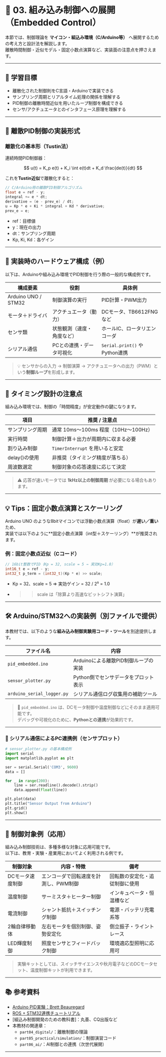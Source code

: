 # 🔧 03. 組み込み制御への展開（Embedded Control）

本節では、制御理論を **マイコン・組込み環境（C/Arduino等）** へ展開するための考え方と設計法を解説します。  
離散時間制御・近似モデル・固定小数点演算など、実装面の注意点を押さえます。

---

## 🎯 学習目標

- 離散化された制御則をC言語・Arduinoで実装できる  
- サンプリング周期とリアルタイム処理の関係を理解する  
- PID制御の離散時間近似を用いたループ制御を構成できる  
- センサ/アクチュエータとのインタフェース原理を理解する

---

## 🧮 離散PID制御の実装形式

### 離散化の基本形（Tustin法）

連続時間PID制御器：

$$
u(t) = K_p e(t) + K_i \int e(t)dt + K_d \frac{de(t)}{dt}
$$

これを**Tustin近似**で離散化すると：

```c
// C/Arduino用の離散PID制御アルゴリズム
float e = ref - y;
integral += e * dt;
derivative = (e - prev_e) / dt;
u = Kp * e + Ki * integral + Kd * derivative;
prev_e = e;
```
- ref：目標値
- y：現在の出力
- dt：サンプリング周期
- Kp, Ki, Kd：各ゲイン

---

## 🔌 実装時のハードウェア構成（例）

以下は、Arduinoや組み込み環境でPID制御を行う際の一般的な構成例です。

| 構成要素         | 役割                          | 具体例                        |
|------------------|-------------------------------|-------------------------------|
| Arduino UNO / STM32 | 制御演算の実行                | PID計算・PWM出力              |
| モータ＋ドライバ | アクチュエータ（動力）         | DCモータ、TB6612FNGなど       |
| センサ類         | 状態観測（速度・角度など）     | ホールIC、ロータリエンコーダ  |
| シリアル通信     | PCとの連携・データ可視化       | `Serial.print()` や Python連携 |

> 💡 センサからの入力 → 制御演算 → アクチュエータへの出力（PWM）という**制御ループ**を形成します。

---

## 📏 タイミング設計の注意点

組み込み環境では、制御の「時間精度」が安定動作の鍵になります。

| 項目              | 推奨 / 注意点                          |
|-------------------|---------------------------------------|
| サンプリング周期  | 通常 10ms〜100ms 程度（10Hz〜100Hz） |
| 実行時間          | 制御計算＋出力が周期内に収まる必要   |
| 割り込み制御      | `TimerInterrupt` を用いると安定       |
| delay()の使用     | 非推奨（タイミング精度が落ちる）       |
| 周波数選定        | 制御対象の応答速度に応じて決定       |

> ⚠️ 応答が速いモータでは **1kHz以上の制御周期** が必要になる場合もあります。

---

## 💡 Tips：固定小数点演算とスケーリング

Arduino UNO のような8bitマイコンでは浮動小数点演算（float）が**遅い／重い**ため、  
実装では以下のように**固定小数点演算（int型＋スケーリング）**が推奨されます。

### 例：固定小数点近似（Cコード）

```c
// 16bit整数でPID（Kp = 32, scale = 5 → 実効Kp=1.0）
int16_t e = ref - y;
int32_t p_term = (int32_t)(Kp * e) >> scale;
```

- Kp = 32、scale = 5 ⇒ 実効ゲイン = 32 / 2⁵ = 1.0
- >> scale は「除算より高速なビットシフト演算」

---

## 🛠️ Arduino/STM32への実装例（別ファイルで提供）

本教材では、以下のような**組み込み制御実験用コード・ツール**を別途提供します。

| ファイル名                   | 内容                                   |
|------------------------------|----------------------------------------|
| `pid_embedded.ino`           | Arduinoによる離散PID制御ループの実装   |
| `sensor_plotter.py`          | Python側でセンサデータをプロット表示   |
| `arduino_serial_logger.py`   | シリアル通信ログ収集用の補助ツール     |

> 🔧 `pid_embedded.ino` は、DCモータ制御や温度制御などにそのまま適用可能です。  
> デバッグや可視化のために、**Pythonとの連携**が効果的です。

---

### 📡 シリアル通信によるPC連携例（センサプロット）

```python
# sensor_plotter.py の基本構成例
import serial
import matplotlib.pyplot as plt

ser = serial.Serial('COM3', 9600)
data = []

for _ in range(200):
    line = ser.readline().decode().strip()
    data.append(float(line))

plt.plot(data)
plt.title("Sensor Output from Arduino")
plt.grid()
plt.show()
```

---

## 📘 制御対象例（応用）

組み込み制御技術は、多種多様な対象に応用可能です。  
以下は、教育・実験・産業用においてよく利用される例です。

| 制御対象           | 内容・特徴                             | 備考 |
|--------------------|----------------------------------------|------|
| DCモータ速度制御   | エンコーダで回転速度を計測し、PWM制御 | 回転数の安定化・追従制御に使用 |
| 温度制御           | サーミスタ＋ヒーター制御              | インキュベータ・恒温槽など |
| 電流制御           | シャント抵抗＋スイッチング制御        | 電源・バッテリ充電系等 |
| 2輪自律移動体      | 左右モータを個別制御、姿勢安定化      | 倒立振子・ライントレース |
| LED輝度制御        | 照度センサとフィードバック制御        | 環境適応型照明に応用可 |

> 実験キットとしては、スイッチサイエンスや秋月電子などのDCモータセット、温度制御キットが利用できます。

---

## 📚 参考資料

- [Arduino PID実験：Brett Beauregard](https://brettbeauregard.com/blog/2011/04/improving-the-beginners-pid-introduction/)
- [ROS + STM32連携チュートリアル](https://wiki.ros.org/rosserial_arduino)
- [組込み制御開発のための教科書]：丸善、CQ出版など
- 本教材の関連章：
  - `part04_digital/`：離散制御の理論
  - `part05_practical/simulation/`：制御演習コード
  - `part06_ai/`：AI制御との連携（次世代展開）

---





